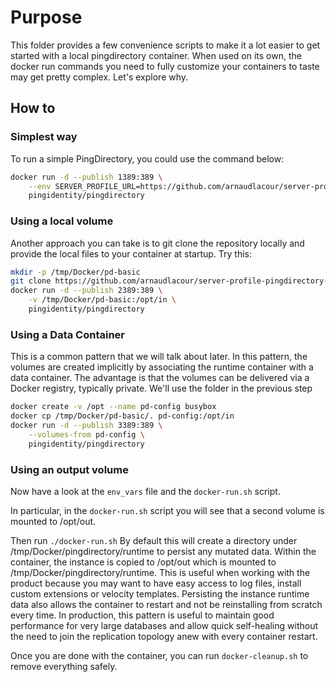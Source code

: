 # Purpose
This folder provides a few convenience scripts to make it a lot easier to get started with a local pingdirectory container.
When used on its own, the docker run commands you need to fully customize your containers to taste may get pretty complex.
Let's explore why.

## How to
### Simplest way
To run a simple PingDirectory, you could use the command below:
```Bash
docker run -d --publish 1389:389 \
    --env SERVER_PROFILE_URL=https://github.com/arnaudlacour/server-profile-pingdirectory-basic.git \
    pingidentity/pingdirectory
```

### Using a local volume
Another approach you can take is to git clone the repository locally and provide the local files to your container at startup. Try this:
```Bash
mkdir -p /tmp/Docker/pd-basic
git clone https://github.com/arnaudlacour/server-profile-pingdirectory-basic.git /tmp/Docker/pd-basic
docker run -d --publish 2389:389 \
    -v /tmp/Docker/pd-basic:/opt/in \
    pingidentity/pingdirectory
```
### Using a Data Container
This is a common pattern that we will talk about later.
In this pattern, the volumes are created implicitly by associating the runtime container with a data container. The advantage is that the volumes can be delivered via a Docker registry, typically private.
We'll use the folder in the previous step
```Bash
docker create -v /opt --name pd-config busybox
docker cp /tmp/Docker/pd-basic/. pd-config:/opt/in
docker run -d --publish 3389:389 \
    --volumes-from pd-config \
    pingidentity/pingdirectory
```

### Using an output volume
Now have a look at the `env_vars` file and the `docker-run.sh` script.

In particular, in the `docker-run.sh` script you will see that a second volume is mounted to /opt/out.

Then run `./docker-run.sh`
By default this will create a directory under /tmp/Docker/pingdirectory/runtime to persist any mutated data.
Within the container, the instance is copied to /opt/out which is mounted to /tmp/Docker/pingdirectory/runtime.
This is useful when working with the product because you may want to have easy access to log files, install custom extensions or velocity templates. Persisting the instance runtime data also allows the container to restart and not be reinstalling from scratch every time.
In production, this pattern is useful to maintain good performance for very large databases and allow quick self-healing without the need to join the replication topology anew with every container restart.

Once you are done with the container, you can run `docker-cleanup.sh` to remove everything safely.
